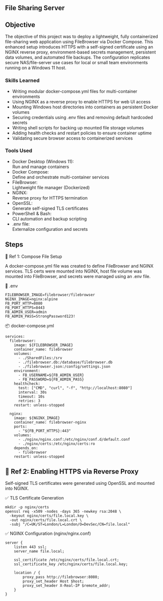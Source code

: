 ## File Sharing Server

## Objective

The objective of this project was to deploy a lightweight, fully containerized file-sharing web application using FileBrowser via Docker Compose. This enhanced setup introduces HTTPS with a self-signed certificate using an NGINX reverse proxy, environment-based secrets management, persistent data volumes, and automated file backups. The configuration replicates secure NAS/file-server use cases for local or small team environments running on a Windows 11 host.

### Skills Learned

- Writing modular docker-compose.yml files for multi-container environments
- Using NGINX as a reverse proxy to enable HTTPS for web UI access
- Mounting Windows host directories into containers as persistent Docker volumes
- Securing credentials using .env files and removing default hardcoded secrets
- Writing shell scripts for backing up mounted file storage volumes
- Adding health checks and restart policies to ensure container uptime
- Validating secure browser access to containerized services

### Tools Used

- Docker Desktop (Windows 11):<br>
  Run and manage containers
- Docker Compose: <br>
  Define and orchestrate multi-container services
- FileBrowser: <br>
  Lightweight file manager (Dockerized)
- NGINX: <br>
  Reverse proxy for HTTPS termination
- OpenSSL: <br>
  Generate self-signed TLS certificates
- PowerShell & Bash: <br>
  CLI automation and backup scripting
- .env file: <br>
  Externalize configuration and secrets
  
## Steps

🧱 Ref 1: Compose File Setup

A docker-compose.yml file was created to define FileBrowser and NGINX services. TLS certs were mounted into NGINX, host file volume was mounted into FileBrowser, and secrets were managed using an .env file.

📄 .env

    FILEBROWSER_IMAGE=filebrowser/filebrowser
    NGINX_IMAGE=nginx:alpine
    FB_PORT_HTTP=8080
    FB_PORT_HTTPS=8443
    FB_ADMIN_USER=admin
    FB_ADMIN_PASS=StrongPassword123!

📦 docker-compose.yml

    services:
      filebrowser:
        image: ${FILEBROWSER_IMAGE}
        container_name: filebrowser
        volumes:
          - ./SharedFiles:/srv
          - ./filebrowser.db:/database/filebrowser.db
          - ./filebrowser.json:/config/settings.json
        environment:
          - FB_USERNAME=${FB_ADMIN_USER}
          - FB_PASSWORD=${FB_ADMIN_PASS}
        healthcheck:
          test: ["CMD", "curl", "-f", "http://localhost:8080"]
          interval: 30s
          timeout: 10s
          retries: 3
        restart: unless-stopped
    
      nginx:
        image: ${NGINX_IMAGE}
        container_name: filebrowser-nginx
        ports:
          - "${FB_PORT_HTTPS}:443"
        volumes:
          - ./nginx/nginx.conf:/etc/nginx/conf.d/default.conf
          - ./nginx/certs:/etc/nginx/certs:ro
        depends_on:
          - filebrowser
        restart: unless-stopped

## 🔐 Ref 2: Enabling HTTPS via Reverse Proxy

Self-signed TLS certificates were generated using OpenSSL and mounted into NGINX.

✅ TLS Certificate Generation

    mkdir -p nginx/certs
    openssl req -x509 -nodes -days 365 -newkey rsa:2048 \
      -keyout nginx/certs/file.local.key \
      -out nginx/certs/file.local.crt \
      -subj "/C=UK/ST=London/L=London/O=DevSec/CN=file.local"

✅ NGINX Configuration (nginx/nginx.conf)

    server {
        listen 443 ssl;
        server_name file.local;
    
        ssl_certificate /etc/nginx/certs/file.local.crt;
        ssl_certificate_key /etc/nginx/certs/file.local.key;
    
        location / {
            proxy_pass http://filebrowser:8080;
            proxy_set_header Host $host;
            proxy_set_header X-Real-IP $remote_addr;
        }
    }

